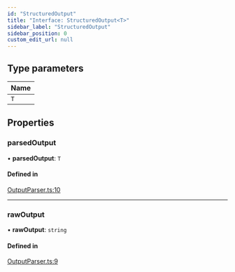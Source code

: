 ```yaml
---
id: "StructuredOutput"
title: "Interface: StructuredOutput<T>"
sidebar_label: "StructuredOutput"
sidebar_position: 0
custom_edit_url: null
---
```


## Type parameters

| Name |
| :------ |
| `T` |

## Properties

### parsedOutput

• **parsedOutput**: `T`

#### Defined in

[OutputParser.ts:10](https://github.com/run-llama/llamascript/blob/df4b1ad/packages/core/src/OutputParser.ts#L10)

___

### rawOutput

• **rawOutput**: `string`

#### Defined in

[OutputParser.ts:9](https://github.com/run-llama/llamascript/blob/df4b1ad/packages/core/src/OutputParser.ts#L9)
